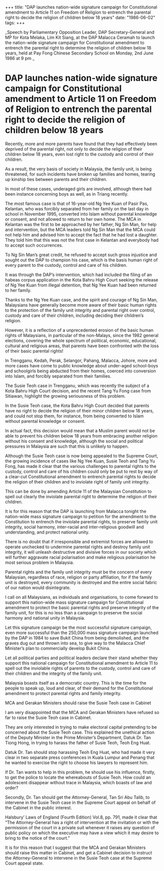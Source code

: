 +++ 
title: "DAP launches nation-wide signature campaign for Constitutional amendment to Article 11 on Freedom of Religion to entrench the parental right to decide the religion of children below 18 years"
date: "1986-06-02"
tags:
+++

_Speech by Parliamentary Opposition Leader, DAP Secretary-General and MP for Kota Melaka, Lim Kit Siang, at the DAP Malacca Ceramah to launch the nation-wide signature campaign for Constitutional amendment to entrench the parental right to determine the religion of children below 18 years, held at Pay Fong Chinese Secondary School on Monday, 2nd June 1986 at 9 pm _

# DAP launches nation-wide signature campaign for Constitutional amendment to Article 11 on Freedom of Religion to entrench the parental right to decide the religion of children below 18 years

Recently, more and more parents have found that they had effectively been deprived of the parental right, not only to decide the religion of their children below 18 years, even lost right to the custody and control of their children.</u>

As a result, the very basis of society in Malaysia, the family unit, is being threatened, for such incidents have broken up families and homes, tearing up kinship ties between parents and their children.

In most of these cases, underaged girls are involved, although there had been instance concerning boys as well, as in Triang recently.

The most famous case is that of 16-year-old Ng Yee Kuan of Pasir Pas, Kelantan, who was forcibly separated from her family on the last day in school in November 1995, converted into Islam without parental knowledge or consent, and not allowed to return to her own home. The MCA in Kelantan was the first to be approached by her father, Ng Sin Man, for help and intervention, but the MCA leaders told Ng Sin Man that the MCA could not help him and advised him to accept the fact that he had lost a daughter. They told him that this was not the first case in Kelantan and everybody had to accept such occurrences.

To Ng Sin Man’s great credit, he refused to accept such gross injustice and sought out the DAP to champion his case, which is the basis human right of every parent to the custody, control and care of his children.

It was through the DAP’s intervention, which had included the filing of an habeas corpus application in the Kota Bahru High Court seeking the release of Ng Yee Kuan from illegal detention, that Ng Yee Kuan had been returned to her family.

Thanks to the Ng Yee Kuan case, and the spirit and courage of Ng Sin Man, Malaysians have generally become more aware of their basic human rights to the protection of the family unit integrity and parental right over control, custody and care of their children, including deciding their children’s religion.

However, it is a reflection of a unprecedented erosion of the basic human rights of Malaysians, in particular of the non-Malays, since the 1982 general elections, covering the whole spectrum of political, economic, educational, cultural and religious areas, that parents have been confronted with the loss of their basic parental rights!

In Trengganu, Kedah, Perak, Selangor, Pahang, Malacca, Johore, more and more cases have come to public knowledge about under-aged school-boys and schoolgirls being abducted from their homes, coerced into conversion into Islam, and forcibly separated from their families.

The Susie Teoh case in Trengganu, which was recently the subject of a Kota Bahru High Court decision, and the recent Tang Yu Fong case from Sitiawan, highlight the growing seriousness of this problem.

In the Susie Teoh case, the Kota Bahru High Court decided that parents have no right to decide the religion of their minor children below 18 years, and could not stop them, for instance, from being converted to Islam without parental knowledge or consent.

In actual fact, this decision would mean that a Muslim parent would not be able to prevent his children below 18 years from embracing another religion without his consent and knowledge, although the social and political pressures in Malaysia are such that this is unlikely to happen.

Although the Susie Teoh case is now being appealed to the Supreme Court, the growing incidence of cases like Ng Yee Kuan, Susie Teoh and Tang Yu Fong, has made it clear that the various challenges to parental rights to the custody, control and care of his children could only be put to rest by way of a clear-cut Constitutional amendment to entrench parental rights to decide the religion of their children and to inviolate right of family unit integrity.

This can be done by amending Article 11 of the Malaysian Constitution to spell out clearly the inviolate parental right to determine the religion of their children.

It is for this reason that the DAP is launching from Malacca tonight the nation-wide mass signature campaign to petition for the amendment to the Constitution to entrench the inviolate parental rights, to preserve family unit integrity, social harmony, inter-racial and inter-religious goodwill and understanding, and protect national unity.

There is no doubt that if irresponsible and extremist forces are allowed to operate unchecked to undermine parental rights and destroy family unit integrity, it will unleash destructive and divisive forces in our society which will further aggravate racial polarisation and make religious polarisation he most serious problem in Malaysia.

Parental rights and the family unit integrity must be the concern of every Malaysian, regardless of race, religion or party affiliation, for if the family unit is destroyed, every community is destroyed and the entire social fabric of our nation would disintegrate.

I call on all Malaysians, as individuals and organisations, to come forward to support this nation-wide mass signature campaign for Constitutional amendment to protect the basic parental rights and preserve integrity of the family unit, for this is no less than a campaign to preserve the social harmony and national unity in Malaysia.

Let this signature campaign be the most successful signature campaign, even more successful than the 250,000 mass signature campaign launched by the DAP in 1984 to save Bukit China from being demolished, and the graves dug out and thrown into sea, to give way to the Malacca Chief Minister’s plan to commercially develop Bukit China.

Let all political parties and political leaders declare their stand whether they support this national campaign for Constitutional amendment to Article 11 to spell out the inviolable rights of parents to the custody, control and care of their children and the integrity of the family unit.

Malaysia boasts itself as a democratic country. This is the time for the people to speak up, loud and clear, of their demand for the Constitutional amendment to protect parental rights and family integrity.

MCA and Gerakan Ministers should raise the Susie Teoh case in Cabinet

I am very disappointed that the MCA and Gerakan Ministers have refused so far to raise the Susie Teoh case in Cabinet.

They are only interested in trying to make electoral capital pretending to be concerned about the Susie Teoh case. This explained the unethical action of the Deputy Minister in the Prime Minister’s Department, Datuk Dr. Tan Tiong Hong, in trying to harass the father of Susie Teoh, Teoh Eng Huat.

Datuk Dr. Tan should stop harassing Teoh Eng Huat, who had made it very clear in two separate press conferences in Kuala Lumpur and Penang that he wanted to exercise the right to choose his lawyers to represent him.

If Dr. Tan wants to help in this problem, he should use his influence, firstly, to get the police to locate the whereabouts of Susie Teoh. How could an adolescent disappear without trace in Malaysia, which boasts of law and order?

Secondly, Dr. Tan should get the Attorney-General, Tan Sri Abu Talib, to intervene in the Susie Teoh case in the Supreme Court appeal on behalf of the Cabinet in the public interest.

Halsbury’ Laws of England (Fourth Edition) Vol.8, pp. 791, made it clear that “The Attorney-General has a right of intervention at the invitation or with the permission of the court in a private suit whenever it raises any question of public policy on which the executive may have a view which it may desire to bring to the notice of the court.”

It is for this reason that I suggest that the MCA and Gerakan Ministers should raise this matter in Cabinet, and get a Cabinet decision to instruct the Attorney-General to intervene in the Susie Teoh case at the Supreme Court appeal state.
 
